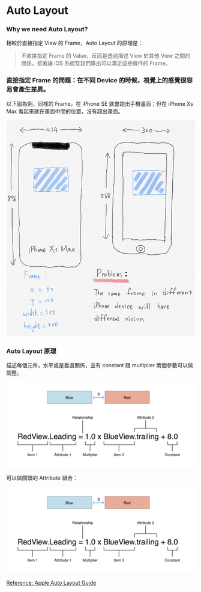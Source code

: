 # Auto Layout

### Why we need Auto Layout?

相較於直接指定 View 的 Frame，Auto Layout 的原理是：

> 不直接指定 Frame 的 Value，反而是透過描述 View 於其他 View 之間的關係，接著讓 iOS 系統幫我們算出可以滿足這些條件的 Frame。

### 直接指定 Frame 的問題：在不同 Device 的時候，視覺上的感覺很容易會產生差異。

以下圖為例，同樣的 Frame，在 iPhone SE 就會跑出手機畫面；但在 iPhone Xs Max 看起來就在畫面中間的位置，沒有超出畫面。

<img src="https://github.com/Wuchiwei/ntu-ios/blob/master/AutoLayout/images/problem_with_frame.png" alt="problem_with_frame" width=600/>

### Auto Layout 原理

描述每個元件，水平或是垂直關係，並有 constant 跟 multiplier 兩個參數可以做調整。

<img src="https://github.com/Wuchiwei/ntu-ios/blob/master/AutoLayout/images/auto_layout_formula.png" alt="auto_layout_formula" width=600/>

可以做關聯的 Attribute 組合：

<img src="https://github.com/Wuchiwei/ntu-ios/blob/master/AutoLayout/images/auto_layout_formula.png" alt="auto_layout_attribute" width=600/>

[Reference: Apple Auto Layout Guide](https://developer.apple.com/library/archive/documentation/UserExperience/Conceptual/AutolayoutPG/AnatomyofaConstraint.html#//apple_ref/doc/uid/TP40010853-CH9-SW1)



